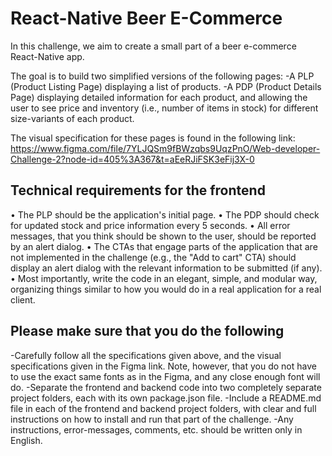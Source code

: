 # React-Native Beer E-Commerce

In this challenge, we aim to create a small part of a beer e-commerce React-Native app.

The goal is to build two simplified versions of the following pages:
-A PLP (Product Listing Page) displaying a list of products.
-A PDP (Product Details Page) displaying detailed information for each product, and allowing the user to see price and inventory (i.e., number of items in stock) for different size-variants of each product.

The visual specification for these pages is found in the following link:
<https://www.figma.com/file/7YLJQSm9fBWzqbs9UqzPnO/Web-developer-Challenge-2?node-id=405%3A367&t=aEeRJiFSK3eFij3X-0>

## Technical requirements for the frontend

• The PLP should be the application's initial page.
• The PDP should check for updated stock and price information every 5 seconds.
• All error messages, that you think should be shown to the user, should be reported by an alert dialog.
• The CTAs that engage parts of the application that are not implemented in the challenge (e.g., the "Add to cart" CTA) should display an alert dialog with the relevant information to be submitted (if any).
• Most importantly, write the code in an elegant, simple, and modular way, organizing things similar to how you would do in a real application for a real client.

## Please make sure that you do the following

-Carefully follow all the specifications given above, and the visual specifications given in the Figma link. Note, however, that you do not have to use the exact same fonts as in the Figma, and any close enough font will do.
-Separate the frontend and backend code into two completely separate project folders, each with its own package.json file.
-Include a README.md file in each of the frontend and backend project folders, with clear and full instructions on how to install and run that part of the challenge.
-Any instructions, error-messages, comments, etc. should be written only in English.